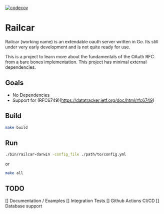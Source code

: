 [![codecov](https://codecov.io/gh/bobmaertz/railcar/graph/badge.svg?token=TYJJI8ZGVJ)](https://codecov.io/gh/bobmaertz/railcar)




# Railcar

Railcar (working name) is an extendable oauth server written in Go. Its still under very early development and is not quite ready for use. 

This is a project to learn more about the fundamentals of the OAuth RFC from a bare bones implementation. This project has minimal external dependencies.

## Goals 
- No Dependencies
- Support for (RFC6749)[https://datatracker.ietf.org/doc/html/rfc6749)
## Build
```sh 
make build 
```


## Run 

```sh 
./bin/railcar-darwin -config_file ./path/to/config.yml
```

or 

```sh 
make all 

```

## TODO
[] Documentation / Examples 
[] Integration Tests 
[] Github Actions CI/CD
[] Database support 

